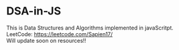 # DSA-in-JS

This is Data Structures and Algorithms implemented in javaScritpt. <br>
LeetCode: https://leetcode.com/Sapien17/ <br>
Will update soon on resources!!
